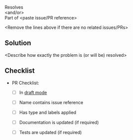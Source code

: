 Resolves <paste issue reference>  
<and/or>  
Part of <paste issue/PR reference>    

<Remove the lines above if there are no related issues/PRs>


## Solution

<Describe how exactly the problem is (or will be) resolved>




## Checklist

- PR Checklist:
  - [ ] In [draft mode][l:1]
  - [ ] Name contains issue reference
  - [ ] Has type and labels applied
  - [ ] Documentation is updated (if required)
  - [ ] Tests are updated (if required)




[l:1]: https://help.github.com/en/articles/about-pull-requests#draft-pull-requests